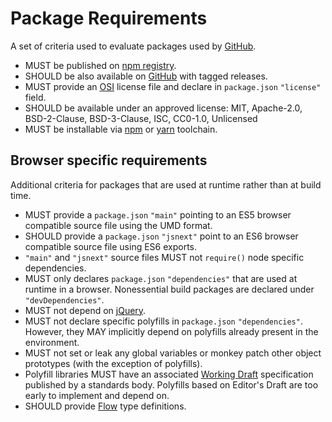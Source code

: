 # Package Requirements

A set of criteria used to evaluate packages used by [GitHub](https://github.com).

* MUST be published on [npm registry](https://www.npmjs.com).
* SHOULD be also available on [GitHub](https://github.com) with tagged releases.
* MUST provide an [OSI](https://opensource.org/licenses) license file and declare in `package.json` `"license"` field.
* SHOULD be available under an approved license: MIT, Apache-2.0, BSD-2-Clause, BSD-3-Clause, ISC, CC0-1.0, Unlicensed
* MUST be installable via [npm](https://www.npmjs.com/package/npm) or [yarn](https://www.npmjs.com/package/yarn) toolchain.

## Browser specific requirements

Additional criteria for packages that are used at runtime rather than at build time.

* MUST provide a `package.json` `"main"` pointing to an ES5 browser compatible source file using the UMD format.
* SHOULD provide a `package.json` `"jsnext"` point to an ES6 browser compatible source file using ES6 exports.
* `"main"` and `"jsnext"` source files MUST not `require()` node specific dependencies.
* MUST only declares `package.json` `"dependencies"` that are used at runtime in a browser. Nonessential build packages are declared under `"devDependencies"`.
* MUST not depend on [jQuery](https://jquery.com).
* MUST not declare specific polyfills in `package.json` `"dependencies"`. However, they MAY implicitly depend on polyfills already present in the environment. 
* MUST not set or leak any global variables or monkey patch other object prototypes (with the exception of polyfills).
* Polyfill libraries MUST have an associated [Working Draft](https://www.w3.org/2004/02/Process-20040205/tr.html#first-wd) specification published by a standards body. Polyfills based on Editor's Draft are too early to implement and depend on.
* SHOULD provide [Flow](https://flowtype.org) type definitions.
